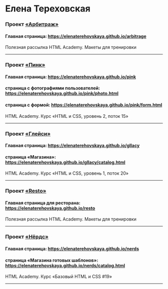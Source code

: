 # Елена Тереховская

### Проект [«Арбитраж»](https://github.com/elenaterehovskaya/arbitrage "repository")
#### Главная страница: <a href="https://elenaterehovskaya.github.io/arbitrage" target="_blank">https://elenaterehovskaya.github.io/arbitrage</a>


Полезная рассылка HTML Academy. Макеты для тренировки

---

### Проект [«Пинк»](https://github.com/elenaterehovskaya/524673-pink "repository")
#### Главная страница: <a href="https://elenaterehovskaya.github.io/pink" target="_blank">https://elenaterehovskaya.github.io/pink</a>
#### страница с фотографиями пользователей: <a href="https://elenaterehovskaya.github.io/pink/photo.html" target="_blank">https://elenaterehovskaya.github.io/pink/photo.html</a>
#### страница с формой: <a href="https://elenaterehovskaya.github.io/pink/form.html" target="_blank">https://elenaterehovskaya.github.io/pink/form.html</a>

HTML Academy. Курс «HTML и CSS, уровень 2, поток 15»

---

### Проект [«Глейси»](https://github.com/elenaterehovskaya/524673-gllacy "repository")
#### Главная страница: <a href="https://elenaterehovskaya.github.io/gllacy" target="_blank">https://elenaterehovskaya.github.io/gllacy</a>
#### страница «Магазина»: <a href="https://elenaterehovskaya.github.io/gllacy/catalog.html" target="_blank">https://elenaterehovskaya.github.io/gllacy/catalog.html</a>

HTML Academy. Курс «HTML и CSS, уровень 1, поток 20»

---

### Проект [«Resto»](https://github.com/elenaterehovskaya/resto "repository")
#### Главная страница для ресторана: <a href="https://elenaterehovskaya.github.io/resto" target="_blank">https://elenaterehovskaya.github.io/resto</a>

Полезная рассылка HTML Academy. Макеты для тренировки

---

### Проект [«Нёрдс»](https://github.com/elenaterehovskaya/524673-nerds "repository")
#### Главная страница: <a href="https://elenaterehovskaya.github.io/nerds" target="_blank">https://elenaterehovskaya.github.io/nerds</a>
#### страница «Магазина готовых шаблонов»: <a href="https://elenaterehovskaya.github.io/nerds/catalog.html" target="_blank">https://elenaterehovskaya.github.io/nerds/catalog.html</a>

HTML Academy. Курс «Базовый HTML и CSS #19»

---
